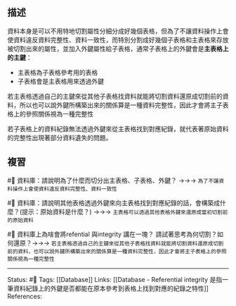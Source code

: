 ## 描述
資料本身是可以不用特地切割屬性分細分成好幾個表格，但為了不讓資料操作上會使資料違反資料完整性、資料一致性，而特別分割成好幾個子表格和主表格來存放被切割出來的屬性，並加入外鍵屬性給子表格，通常子表格上的外鍵會是**主表格上的主鍵**：
- 主表格為子表格參考用的表格
- 子表格會是主表格用來透過外鍵

若主表格透過自己的主鍵來從其他子表格找資料就能將切割資料還原成切割前的資料，所以也可以說外鍵所構築出來的關係算是一種資料完整性，因此才會將主子表格上的參照關係視為一種完整性

若子表格上的資料紀錄無法透過外鍵來從主表格找到對應紀錄，就代表著原始資料的完整性出現著部分資料遺失的問題。

## 複習
#🧠 資料庫：請說明為了什麼而切分出主表格、子表格、外鍵？ ->->-> `為了不讓資料操作上會使資料違反資料完整性、資料一致性`
<!--SR:!2024-05-05,413,250-->

#🧠 資料庫：請說明其他表格透過外鍵來向主表格找到對應紀錄的話，會構築成什麼？(提示：原始資料是什麼？) ->->-> `主表格可以透過其他表格外鍵來還原成當初切割前的原始資料`
<!--SR:!2023-04-21,188,250-->

#🧠 資料庫上為啥會將refential 與integrity 講在一塊？ 請試著思考為何切割？如何還原？->->-> `若主表格透過自己的主鍵來從其他子表格找資料就能將切割資料還原成切割前的資料，也可以說外鍵所構築出來的關係算是一種資料完整性，因此才會將主子表格上的參照關係視為一種完整性`
<!--SR:!2023-09-17,209,230-->



---
Status: #🌱 
Tags:
[[Database]] 
Links:
[[Database - Referential integrity 是指一筆資料紀錄上的外鍵是否都能在原本參考到表格上找到對應的紀錄之特性]]
References: